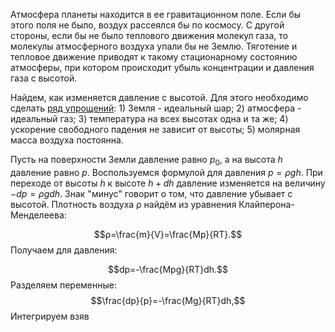 Атмосфера планеты находится в ее гравитационном поле. Если бы этого поля не было, воздух рассеялся бы по космосу. С другой стороны, если бы не было теплового движения молекул газа, то молекулы атмосферного воздуха упали бы не Землю. Тяготение и тепловое движение приводят к такому стационарному состоянию атмосферы, при котором происходит убыль концентрации и давления газа с высотой.

Найдем, как изменяется давление с высотой. Для этого необходимо сделать <u>ряд упрощений</u>: 1) Земля - идеальный шар; 2) атмосфера - идеальный газ; 3) температура на всех высотах одна и та же; 4) ускорение свободного падения не зависит от высоты; 5) молярная масса воздуха постоянна.

Пусть на поверхности Земли давление равно $p_{0}$, а на высота $h$ давление равно $p$. Воспользуемся формулой для давления $p=ρgh$. При переходе от высоты $h$ к высоте $h+dh$ давление изменяется на величину $-dp=ρgdh$. Знак "минус" говорит о том, что давление убывает с высотой. Плотность воздуха ρ найдём из уравнения Клайперона-Менделеева:

$$ρ=\frac{m}{V}=\frac{Mp}{RT}.$$
Получаем для давления:

$$dp=-\frac{Mpg}{RT}dh.$$
Разделяем переменные:
$$\frac{dp}{p}=-\frac{Mg}{RT}dh,$$
Интегрируем взяв 